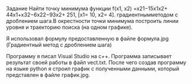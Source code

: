 Задание
Найти точку минимума функции f(x1, x2) =x21−15x1x2+ 44x1+x32−6x22−93x2+ 251,
[x1= 10, x2= 4].
градиентнымметодом с дроблением шага.В окрестности точки минимума построить линии уровня и траекторию поиска (на одном графике). 

Я использовал формулу предоставленную в файле формула.jpg (Градиентный метод с дроблением шага)

Программу я писал Visual Studio на с++.
Программа записывает результат своей работы в файл vect.txt.
После чего создав программу на языке python я строил график с полученными данными, который представлен
в файле график.jpg.

